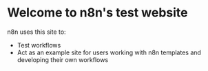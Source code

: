 # Welcome to n8n's test website

n8n uses this site to:

- Test workflows
- Act as an example site for users working with n8n templates and developing their own workflows
